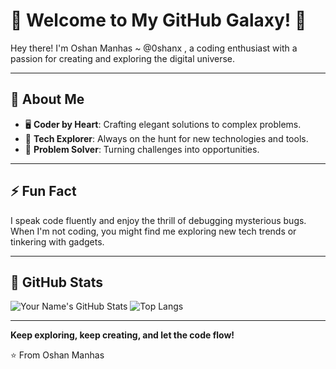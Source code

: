 # 🌟 Welcome to My GitHub Galaxy! 🌟

Hey there! I'm Oshan Manhas ~ @0shanx , a coding enthusiast with a passion for creating and exploring the digital universe.

---

## 🧩 About Me

- 🖥️ **Coder by Heart**: Crafting elegant solutions to complex problems.
- 🔧 **Tech Explorer**: Always on the hunt for new technologies and tools.
- 🎯 **Problem Solver**: Turning challenges into opportunities.

---

## ⚡ Fun Fact

I speak code fluently and enjoy the thrill of debugging mysterious bugs. When I'm not coding, you might find me exploring new tech trends or tinkering with gadgets.

---

## 🌌 GitHub Stats

![Your Name's GitHub Stats](https://github-readme-stats.vercel.app/api?username=0shanx&show_icons=true&theme=tokyonight)
![Top Langs](https://github-readme-stats.vercel.app/api/top-langs/?username=0shanx&layout=compact&theme=tokyonight)

---

**Keep exploring, keep creating, and let the code flow!**

⭐️ From Oshan Manhas



<!---
0shanx/0shanx is a ✨ special ✨ repository because its `README.md` (this file) appears on your GitHub profile.
You can click the Preview link to take a look at your changes.
--->
